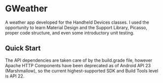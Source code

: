 # GWeather
A weather app developed for the Handheld Devices classes. I used the opportunity to learn Material Design and the 
Support Library, Picasso, proper code structure, and even some introductory unit testing.

## Quick Start
The API dependencies are taken care of by the build.grade file, however Apache HTTP Components have been deprecated as of Android API 23 (Marshmallow), so the current highest-supported SDK and Build Tools level is API 22.
